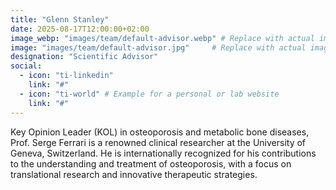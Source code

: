 ```yaml
---
title: "Glenn Stanley"
date: 2025-08-17T12:00:00+02:00
image_webp: "images/team/default-advisor.webp" # Replace with actual image
image: "images/team/default-advisor.jpg"     # Replace with actual image
designation: "Scientific Advisor"
social:
  - icon: "ti-linkedin"
    link: "#"
  - icon: "ti-world" # Example for a personal or lab website
    link: "#"
---
```


Key Opinion Leader (KOL) in osteoporosis and metabolic bone diseases, Prof. Serge Ferrari is a renowned clinical researcher at the University of Geneva, Switzerland. He is internationally recognized for his contributions to the understanding and treatment of osteoporosis, with a focus on translational research and innovative therapeutic strategies.

